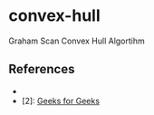 # convex-hull
Graham Scan Convex Hull Algortihm

## References

- [1]: [Wikipedia](https://en.wikipedia.org/wiki/Graham_scan)
- [2]: [Geeks for Geeks](https://www.geeksforgeeks.org/convex-hull-set-2-graham-scan/)